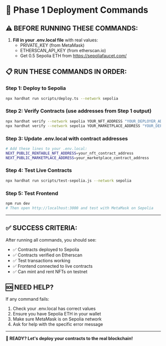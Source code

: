 # 🚀 Phase 1 Deployment Commands

## ⚠️ BEFORE RUNNING THESE COMMANDS:

1. **Fill in your .env.local file** with real values:
   - PRIVATE_KEY (from MetaMask)
   - ETHERSCAN_API_KEY (from etherscan.io)
   - Get 0.5 Sepolia ETH from https://sepoliafaucet.com/

## 📋 RUN THESE COMMANDS IN ORDER:

### Step 1: Deploy to Sepolia
```bash
npx hardhat run scripts/deploy.ts --network sepolia
```

### Step 2: Verify Contracts (use addresses from Step 1 output)
```bash
npx hardhat verify --network sepolia YOUR_NFT_ADDRESS "YOUR_DEPLOYER_ADDRESS"
npx hardhat verify --network sepolia YOUR_MARKETPLACE_ADDRESS "YOUR_DEPLOYER_ADDRESS"
```

### Step 3: Update .env.local with contract addresses
```bash
# Add these lines to your .env.local:
NEXT_PUBLIC_RENTABLE_NFT_ADDRESS=your_nft_contract_address
NEXT_PUBLIC_MARKETPLACE_ADDRESS=your_marketplace_contract_address
```

### Step 4: Test Live Contracts
```bash
npx hardhat run scripts/test-sepolia.js --network sepolia
```

### Step 5: Test Frontend
```bash
npm run dev
# Then open http://localhost:3000 and test with MetaMask on Sepolia
```

---

## ✅ SUCCESS CRITERIA:

After running all commands, you should see:
- ✅ Contracts deployed to Sepolia
- ✅ Contracts verified on Etherscan  
- ✅ Test transactions working
- ✅ Frontend connected to live contracts
- ✅ Can mint and rent NFTs on testnet

## 🆘 NEED HELP?

If any command fails:
1. Check your .env.local has correct values
2. Ensure you have Sepolia ETH in your wallet
3. Make sure MetaMask is on Sepolia network
4. Ask for help with the specific error message

---

**🎯 READY? Let's deploy your contracts to the real blockchain!**